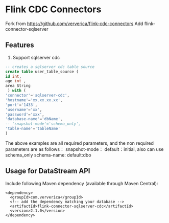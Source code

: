# Flink CDC Connectors
Fork from https://github.com/ververica/flink-cdc-connectors
Add flink-connector-sqlserver

## Features
1. Support sqlserver cdc  


```sql
-- creates a sqlserver cdc table source
create table user_table_source (
id int,
age int ,
area String
 ) with (
'connector'='sqlserver-cdc',
'hostname'='xx.xx.xx.xx',
'port'='1433',
'username'='xx',
'password'='xxx',
'database-name'='dbName',
-- 'snapshot-mode'='schema_only',
'table-name'='tableName'
)

```
The above examples are all required parameters, and the non required parameters are as follows：
snapshot-mode： default：initial, also can use schema_only 
schema-name:  default:dbo


## Usage for DataStream API

Include following Maven dependency (available through Maven Central):

```
<dependency>
  <groupId>com.ververica</groupId>
  <!-- add the dependency matching your database -->
  <artifactId>flink-connector-sqlserver-cdc</artifactId>
  <version>2.1.0</version>
</dependency>
```
